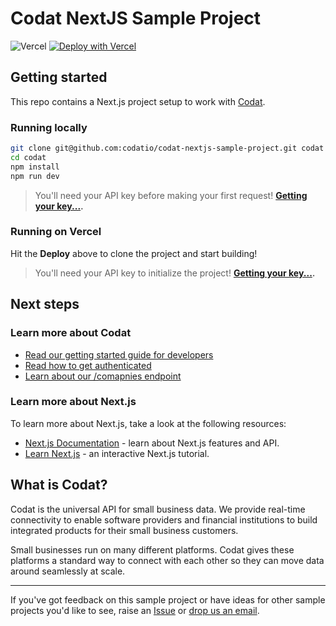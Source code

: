 # Codat NextJS Sample Project

![Vercel](https://vercelbadge.vercel.app/api/mcclowes/codat-nextjs-sample-project)
[![Deploy with Vercel](https://vercel.com/button)](https://vercel.com/new/clone?repository-url=https%3A%2F%2Fgithub.com%2Fcodatio%2Fcodat-nextjs-sample-project&env=CODAT_API_KEY&envDescription=Your%20Codat%20API%20Key&envLink=https%3A%2F%2Fdocs.codat.io%2Freference%2Fauthentication)

## Getting started

This repo contains a Next.js project setup to work with [Codat](#what-is-codat).

### Running locally

```bash
git clone git@github.com:codatio/codat-nextjs-sample-project.git codat
cd codat
npm install
npm run dev
```

> You'll need your API key before making your first request!
> **[Getting your key...](https://docs.codat.io/reference/authentication).**

### Running on Vercel

Hit the **Deploy** above to clone the project and start building!

> You'll need your API key to initialize the project!
> **[Getting your key...](https://docs.codat.io/reference/authentication).**

## Next steps

### Learn more about Codat

- [Read our getting started guide for developers](https://docs.codat.io/docs/get-started-api)
- [Read how to get authenticated](https://docs.codat.io/reference/authentication)
- [Learn about our /comapnies endpoint](https://docs.codat.io/reference/listcompanies)

### Learn more about Next.js

To learn more about Next.js, take a look at the following resources:

- [Next.js Documentation](https://nextjs.org/docs) - learn about Next.js features and API.
- [Learn Next.js](https://nextjs.org/learn) - an interactive Next.js tutorial.

## What is Codat?

Codat is the universal API for small business data. We provide real-time connectivity to enable software providers and financial institutions to build integrated products for their small business customers.

Small businesses run on many different platforms. Codat gives these platforms a standard way to connect with each other so they can move data around seamlessly at scale.

---

If you've got feedback on this sample project or have ideas for other sample projects you'd like to see, raise an [Issue](https://github.com/codatio/codat-nextjs-sample-project/issues) or [drop us an email](mailto:developer-experience@codat.io).
